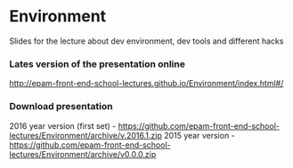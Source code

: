 # Environment
Slides for the lecture about dev environment, dev tools and different hacks

### Lates version of the presentation online

http://epam-front-end-school-lectures.github.io/Environment/index.html#/

### Download presentation
2016 year version (first set) - https://github.com/epam-front-end-school-lectures/Environment/archive/v.2016.1.zip
2015 year version - https://github.com/epam-front-end-school-lectures/Environment/archive/v0.0.0.zip 

